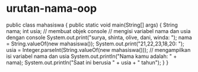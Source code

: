 # urutan-nama-oop
public class mahasiswa {     public static void main(String[] args) {          String nama;         int usia;          // membuat objek console         // mengisi variabel nama dan usia dengan console         System.out.print("surya, shinta, olive, dani, winda: ");         nama = String.valueOf(new mahasiswa());         System.out.print("21,22,23,18,20: ");         usia = Integer.parseInt(String.valueOf(new mahasiswa()));          // mengampilkan isi variabel nama dan usia         System.out.println("Nama kamu adalah: " + nama);         System.out.println("Saat ini berusia " + usia + " tahun");     }              }
